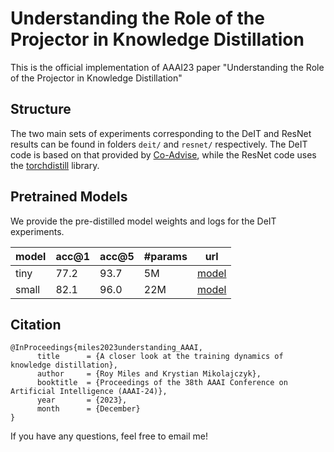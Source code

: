 # Understanding the Role of the Projector in Knowledge Distillation
This is the official implementation of AAAI23 paper "Understanding the Role of the Projector in Knowledge Distillation"

## Structure

The two main sets of experiments corresponding to the DeIT and ResNet results can be found in folders `deit/` and `resnet/` respectively.
The DeIT code is based on that provided by [Co-Advise](https://github.com/OliverRensu/co-advise), while the ResNet code uses the [torchdistill](https://github.com/yoshitomo-matsubara/torchdistill) library.


## Pretrained Models

We provide the pre-distilled model weights and logs for the DeIT experiments.

| model | acc@1 | acc@5 | #params | url |
| --- | --- | --- | --- | --- |
| tiny | 77.2 | 93.7 | 5M | [model](https://drive.google.com/drive/folders/1X8U2EA1gGtJ1RugbjUw6GM0-BGtEZ-LO?usp=drive_link) |
| small | 82.1 | 96.0 | 22M| [model](https://drive.google.com/drive/folders/1e6i7Aq_cKEMrGRuLP_9gt7LzcAQbeO0F?usp=drive_link) |

## Citation
```
@InProceedings{miles2023understanding_AAAI,
      title      = {A closer look at the training dynamics of knowledge distillation}, 
      author     = {Roy Miles and Krystian Mikolajczyk},
      booktitle  = {Proceedings of the 38th AAAI Conference on Artificial Intelligence (AAAI-24)},
      year       = {2023},
      month      = {December}
}
```

If you have any questions, feel free to email me! 